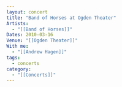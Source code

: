 ```yaml
---
layout: concert
title: "Band of Horses at Ogden Theater"
Artists:
  - "[[Band of Horses]]"
Dates: 2010-03-16
Venue: "[[Ogden Theater]]"
With me:
  - "[[Andrew Hagen]]"
tags:
  - concerts
category:
  - "[[Concerts]]"
---
```

